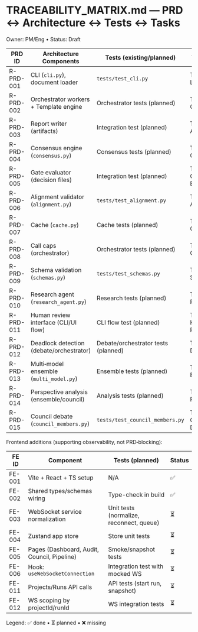 # TRACEABILITY_MATRIX.md — PRD ↔ Architecture ↔ Tests ↔ Tasks

Owner: PM/Eng • Status: Draft

| PRD ID    | Architecture Components                  | Tests (existing/planned)            | Tasks (IDs)             | Status |
| --------- | ---------------------------------------- | ----------------------------------- | ----------------------- | ------ |
| R-PRD-001 | CLI (`cli.py`), document loader          | `tests/test_cli.py`                 | T-BE-001 Loader         | ✅      |
| R-PRD-002 | Orchestrator workers + Template engine   | Orchestrator tests (planned)        | T-BE-002 Orchestrator   | ⏳      |
| R-PRD-003 | Report writer (artifacts)                | Integration test (planned)          | T-BE-003 Artifacts      | ⏳      |
| R-PRD-004 | Consensus engine (`consensus.py`)        | Consensus tests (planned)           | T-BE-004 Consensus      | ⏳      |
| R-PRD-005 | Gate evaluator (decision files)          | Integration test (planned)          | T-BE-005 Gate Evaluator | ⏳      |
| R-PRD-006 | Alignment validator (`alignment.py`)     | `tests/test_alignment.py`           | T-BE-006 Alignment      | ✅      |
| R-PRD-007 | Cache (`cache.py`)                       | Cache tests (planned)               | T-BE-007 Cache          | ⏳      |
| R-PRD-008 | Call caps (orchestrator)                 | Orchestrator tests (planned)        | T-BE-008 Cap Guard      | ⏳      |
| R-PRD-009 | Schema validation (`schemas.py`)         | `tests/test_schemas.py`             | T-BE-009 Schemas        | ✅      |
| R-PRD-010 | Research agent (`research_agent.py`)     | Research tests (planned)            | T-BE-010 Research       | ⏳      |
| R-PRD-011 | Human review interface (CLI/UI flow)     | CLI flow test (planned)             | T-BE-011 Human Review   | ⏳      |
| R-PRD-012 | Deadlock detection (debate/orchestrator) | Debate/orchestrator tests (planned) | T-BE-012 Deadlock       | ⏳      |
| R-PRD-013 | Multi‑model ensemble (`multi_model.py`)  | Ensemble tests (planned)            | T-BE-013 Ensemble       | ⏳      |
| R-PRD-014 | Perspective analysis (ensemble/council)  | Analysis tests (planned)            | T-BE-014 Perspective    | ⏳      |
| R-PRD-015 | Council debate (`council_members.py`)    | `tests/test_council_members.py`     | T-BE-015 Council Debate | ✅      |

Frontend additions (supporting observability, not PRD‑blocking):

| FE ID  | Component                                   | Tests (planned)                          | Status |
| ------ | ------------------------------------------- | ---------------------------------------- | ------ |
| FE-001 | Vite + React + TS setup                     | N/A                                      | ✅      |
| FE-002 | Shared types/schemas wiring                 | Type-check in build                      | ✅      |
| FE-003 | WebSocket service normalization             | Unit tests (normalize, reconnect, queue) | ⏳      |
| FE-004 | Zustand app store                           | Store unit tests                         | ⏳      |
| FE-005 | Pages (Dashboard, Audit, Council, Pipeline) | Smoke/snapshot tests                     | ⏳      |
| FE-006 | Hook: `useWebSocketConnection`              | Integration test with mocked WS          | ⏳      |
| FE-011 | Projects/Runs API calls                     | API tests (start run, snapshot)          | ⏳      |
| FE-012 | WS scoping by projectId/runId               | WS integration tests                      | ⏳      |

Legend: ✅ done • ⏳ planned • ❌ missing

